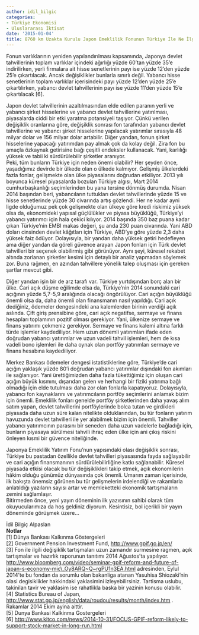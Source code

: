 ```yaml
---
author: idil_bilgic
categories:
- Türkiye Ekonomisi
- Uluslararası İktisat
date: '2015-01-04'
title: 8760 km Uzakta Kurulu Japon Emeklilik Fonunun Türkiye İle Ne İlgisi Olabilir?
---
```


</figure>

Fonun varlıklarının yeniden yapılandırılması kapsamında, Japonya devlet tahvillerinin toplam varlıklar içindeki ağırlığı yüzde 60’tan yüzde 35’e indirilirken, yerli firmalara ait hisse senetlerinin payı ise yüzde 12’den yüzde 25’e çıkartılacak. Ancak değişiklikler bunlarla sınırlı değil. Yabancı hisse senetlerinin toplam varlıklar içerisindeki payı yüzde 12’den yüzde 25’e çıkartılırken, yabancı devlet tahvillerinin payı ise yüzde 11’den yüzde 15’e çıkartılacak \[6\].

Japon devlet tahvillerinin azaltılmasından elde edilen paranın yerli ve yabancı şirket hisselerine ve yabancı devlet tahvillerine yatırılması, piyasalarda ciddi bir etki yaratma potansiyeli taşıyor. Çünkü verilen değişiklik oranlarına göre, değişiklik sonrası fon tarafından yabancı devlet tahvillerine ve yabancı şirket hisselerine yapılacak yatırımlar sırasıyla 48 milyar dolar ve 156 milyar dolar artabilir. Diğer yandan, fonun şirket hisselerine yapacağı yatırımdan pay almak çok da kolay değil. Zira fon bu amaçla özkaynak getirisine bağı çeşitli endeksler kullanacak. Yani, karlılığı yüksek ve tabii ki sürdürülebilir şirketler aranıyor.  
Peki, tüm bunların Türkiye için neden önemi olabilir? Her şeyden önce, yaşadığımız devirde bir ülkede olan o ülkede kalmıyor. Gelişmiş ülkelerdeki fazla fonlar, gelişmekte olan ülke piyasalarını doğrudan etkiliyor. 2013 yılı boyunca küresel piyasalarda bozulan Türkiye algısı, Mart 2014 cumhurbaşkanlığı seçimlerinden bu yana tersine dönmüş durumda. Nisan 2014 başından beri, yabancıların tuttukları devlet tahvillerinde yüzde 15 ve hisse senetlerinde yüzde 30 civarında artış gözlendi. Her ne kadar ayni ligde olduğumuz pek çok gelişmekte olan ülkeye göre kredi riskimiz yüksek olsa da, ekonomideki yapısal güçlülükler ve piyasa büyüklüğü, Türkiye’yi yabancı yatırımcı için hala çekici kılıyor. 2014 başında 350 baz puana kadar çıkan Türkiye’nin EMBI makas değeri, şu anda 230 puan civarında. Yani ABD doları cinsinden devlet kâğıtları için Türkiye, ABD’ye göre yüzde 2,3 daha yüksek faiz ödüyor. Dolayısıyla, bir yandan daha yüksek getiri hedefleyen ama diğer yandan da göreli güvence arayan Japon fonları için Türk devlet tahvilleri bir seçenek olabilirmiş gibi görünüyor. Aynı şeyi, küresel rekabet altında zorlanan şirketler kesimi için detaylı bir analiz yapmadan söylemek zor. Buna rağmen, en azından tahvillere yönelik talep oluşması için gereken şartlar mevcut gibi.

Diğer yandan işin bir de arz tarafı var. Türkiye yurtdışından borç alan bir ülke. Cari açık düşme eğilimde olsa da, Türkiye’nin 2014 sonundaki cari açığının yüzde 5,7-5,9 aralığında olacağı öngörülüyor. Cari açığın büyüklüğü önemli olsa da, daha önemli olan finansmanın nasıl yapıldığı. Cari açık dediğiniz, ödemeler dengesindeki ana kalemlerden birinin verdiği açık aslında. Çift giriş prensibine göre, cari açık negatifse, sermaye ve finans hesapları toplamının pozitif olması gerekiyor. Yani, ülkenize sermaye ve finans yatırımı çekmeniz gerekiyor. Sermaye ve finans kalemi altına farklı türde işlemler kaydediliyor. Hem uzun dönemli yatırımları ifade eden doğrudan yabancı yatırımlar ve uzun vadeli tahvil işlemleri, hem de kısa vadeli bono işlemleri ile daha oynak olan portföy yatırımları sermaye ve finans hesabına kaydediliyor.

Merkez Bankası ödemeler dengesi istatistiklerine göre, Türkiye’de cari açığın yaklaşık yüzde 80’i doğrudan yabancı yatırımlar dışındaki fon akımları ile sağlanıyor. Yani ürettiğimizden daha fazla tükettiğimiz için oluşan cari açığın büyük kısmını, dışarıdan gelen ve herhangi bir fiziki yatırıma bağlı olmadığı için elde tutulması daha zor olan fonlarla kapatıyoruz. Dolayısıyla, yabancı fon kaynaklarını ve yatırımcıların portföy seçimlerini anlamak bizim için önemli. Emeklilik fonları genelde portföy şirketlerinden daha yavaş alım satım yapan, devlet tahvillerini portföylerinde bolca tutan ve girdikleri piyasada daha uzun süre kalan nitelikte olduklarından, bu tür fonların yatırım havuzunda devlet tahvilleri ile yer alabilmek bizim için önemli. Tahviller yabancı yatırımcının parasını bir seneden daha uzun vadelerle bağladığı için, bunların piyasaya sürülmesi tahvili ihraç eden ülke için ani çıkış riskini önleyen kısmi bir güvence niteliğinde.

Japonya Emeklilik Yatırım Fonu’nun yapısındaki olası değişiklik sonrası, Türkiye bu pastadan özellikle devlet tahvilleri piyasasında fayda sağlayabilir ve cari açığın finansmanının sürdürülebilirliğine katkı sağlanabilir. Küresel piyasada etkisi olacak bu tür değişiklikleri takip etmek, açık ekonomilerin hâkim olduğu günümüz dünyasında çok önemli. Umarım zaman içerisinde, ilk bakışta önemsiz görünen bu tür gelişmelerin irdelendiği ve rakamlarla anlatıldığı yazıların sayısı artar ve memleketteki ekonomik tartışmaların zemini sağlamlaşır.  
Bitirmeden önce, yeni yayın döneminin ilk yazısının sahibi olarak tüm okuyucularımıza da hoş geldiniz diyorum. Kesintisiz, bol içerikli bir yayın döneminde görüşmek üzere…

İdil Bilgiç Alpaslan  
**Notlar**  
\[1\] Dünya Bankası Kalkınma Göstergeleri  
\[2\] Government Pension Investment Fund, http://www.gpif.go.jp/en/  
\[3\] Fon ile ilgili değişiklik tartışmaları uzun zamandır surmesine ragmen, açık tartışmalar ve hazırlık raporunun tanıtımı 2014 Ağustos’ta yapılıyor. http://www.bloomberg.com/video/seminar-gpif-reform-and-future-of-japan-s-economy-mic\_Oy8ARQ~Q~rgPU1n3EA.html adresinden, Eylul 2014’te bu fondan da sorumlu olan bakanliga atanan Yasuhisa Shiozaki’nin olasi degisiklikler hakkindaki yaklasimini izleyebilirsiniz. Tartisma uslubu, takinilan tavir ve yaklasim ise rahatlikla baska bir yazinin konusu olabilir.  
\[4\] Statistics Bureau of Japan, http://www.stat.go.jp/english/data/roudou/results/month/index.htm . Rakamlar 2014 Ekim ayina aittir.  
\[5\] Dunya Bankasi Kalkinma Gostergeleri  
\[6\] http://www.kitco.com/news/2014-10-31/FOCUS-GPIF-reform-likely-to-support-stock-market-in-long-run.html